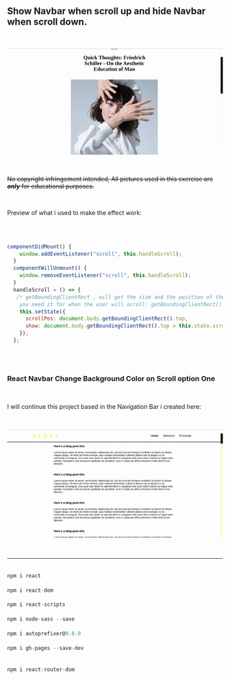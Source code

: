 ## Show Navbar when scroll up and hide Navbar when scroll down.

<br>

[<img src="./src/img/preview.gif">](https://nadiamariduena.github.io/react-hide-show-onscroll/)

<br>

~~No copyright infringement intended, All pictures used in this exercise are **_only_** for educational purposes.~~

<br>

<p>
Preview of what i used to make the effect work:
</p>

<br>

```javascript

componentDidMount() {
    window.addEventListener("scroll", this.handleScroll);
  }
  componentWillUnmount() {
    window.removeEventListener("scroll", this.handleScroll);
  }
  handleScroll = () => {
   /* getBoundingClientRect , will get the size and the position of the div,
    you need it for when the user will scroll: getBoundingClientRect().top > this.state.scrollPos, */
    this.setState({
      scrollPos: document.body.getBoundingClientRect().top,
      show: document.body.getBoundingClientRect().top > this.state.scrollPos,
    });
  };
```

<br>
<br>

### React Navbar Change Background Color on Scroll option One

<br>

<p> I will continue this project based in the Navigation Bar i created here:</p>

<br>

[<img src="./src/img/preview-previous.gif">](https://nadiamariduena.github.io/react-navbar-change-onscroll1/)

<br>

<hr>

```javascript

npm i react

npm i react-dom

npm i react-scripts

npm i node-sass --save

npm i autoprefixer@9.8.0

npm i gh-pages --save-dev


npm i react-router-dom
```
